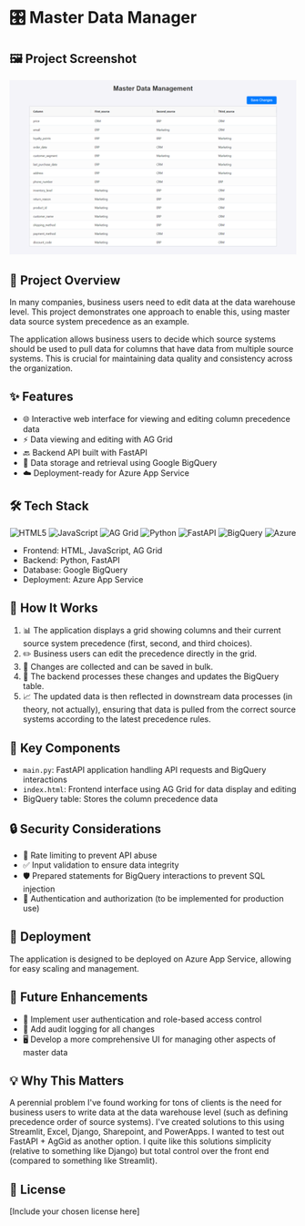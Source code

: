 # 🎛️ Master Data Manager

## 🖼️ Project Screenshot
![image](images/project-screenshot.png)


## 🚀 Project Overview

In many companies, business users need to edit data at the data warehouse level. This project demonstrates one approach to enable this, using master data source system precedence as an example. 

The application allows business users to decide which source systems should be used to pull data for columns that have data from multiple source systems. This is crucial for maintaining data quality and consistency across the organization.

## ✨ Features

- 🌐 Interactive web interface for viewing and editing column precedence data
- ⚡ Data viewing and editing with AG Grid
- 🔙 Backend API built with FastAPI
- 💾 Data storage and retrieval using Google BigQuery
- ☁️ Deployment-ready for Azure App Service

## 🛠️ Tech Stack

<p align="center">
  <img src="https://upload.wikimedia.org/wikipedia/commons/thumb/6/61/HTML5_logo_and_wordmark.svg/120px-HTML5_logo_and_wordmark.svg.png" alt="HTML5" width="50"/>
  <img src="https://upload.wikimedia.org/wikipedia/commons/thumb/6/6a/JavaScript-logo.png/120px-JavaScript-logo.png" alt="JavaScript" width="50"/>
  <img src="https://www.ag-grid.com/images/ag-grid-logo.png" alt="AG Grid" height="50"/>
  <img src="https://upload.wikimedia.org/wikipedia/commons/thumb/c/c3/Python-logo-notext.svg/121px-Python-logo-notext.svg.png" alt="Python" width="50"/>
  <img src="https://fastapi.tiangolo.com/img/logo-margin/logo-teal.png" alt="FastAPI" width="100"/>
  <img src="https://upload.wikimedia.org/wikipedia/commons/thumb/2/29/Google-BigQuery-Logo.svg/120px-Google-BigQuery-Logo.svg.png" alt="BigQuery" width="70"/>
  <img src="https://upload.wikimedia.org/wikipedia/commons/thumb/f/fa/Microsoft_Azure.svg/150px-Microsoft_Azure.svg.png" alt="Azure" width="50"/>
</p>

- Frontend: HTML, JavaScript, AG Grid
- Backend: Python, FastAPI
- Database: Google BigQuery
- Deployment: Azure App Service

## 🔧 How It Works

1. 📊 The application displays a grid showing columns and their current source system precedence (first, second, and third choices).
2. ✏️ Business users can edit the precedence directly in the grid.
3. 💾 Changes are collected and can be saved in bulk.
4. 🔄 The backend processes these changes and updates the BigQuery table.
5. 📈 The updated data is then reflected in downstream data processes (in theory, not actually), ensuring that data is pulled from the correct source systems according to the latest precedence rules.

## 🧩 Key Components

- `main.py`: FastAPI application handling API requests and BigQuery interactions
- `index.html`: Frontend interface using AG Grid for data display and editing
- BigQuery table: Stores the column precedence data

## 🔒 Security Considerations

- 🚦 Rate limiting to prevent API abuse
- ✅ Input validation to ensure data integrity
- 🛡️ Prepared statements for BigQuery interactions to prevent SQL injection
- 🔐 Authentication and authorization (to be implemented for production use)

## 🚀 Deployment

The application is designed to be deployed on Azure App Service, allowing for easy scaling and management.

## 🔮 Future Enhancements

- 👤 Implement user authentication and role-based access control
- 📝 Add audit logging for all changes
- 🖥️ Develop a more comprehensive UI for managing other aspects of master data

## 💡 Why This Matters

A perennial problem I've found working for tons of clients is the need for business users to write data at the data warehouse level (such as defining precedence order of source systems). I've created solutions to this using Streamlit, Excel, Django, Sharepoint, and PowerApps. I wanted to test out FastAPI + AgGid as another option. I quite like this solutions simplicity (relative to something like Django) but total control over the front end (compared to something like Streamlit). 



## 📄 License

[Include your chosen license here]
